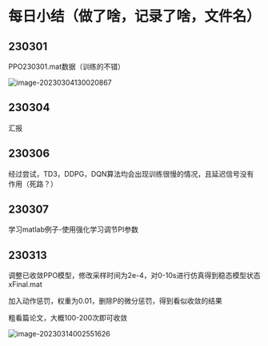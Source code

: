 # 每日小结（做了啥，记录了啥，文件名）

## 230301

PPO230301.mat数据（训练的不错）

![image-20230304130020867](https://cdn.jsdelivr.net/gh/So1omonintrouble/gitpush/image/image-20230304130020867.png)

## 230304 

汇报

## 230306

经过尝试，TD3，DDPG，DQN算法均会出现训练很慢的情况，且延迟信号没有作用（死路？）



## 230307

学习matlab例子-使用强化学习调节PI参数

## 230313

调整已收敛PPO模型，修改采样时间为2e-4，对0-10s进行仿真得到稳态模型状态xFinal.mat

加入动作惩罚，权重为0.01，删除P的微分惩罚，得到看似收敛的结果

粗看篇论文，大概100-200次即可收敛

![image-20230314002551626](https://cdn.jsdelivr.net/gh/So1omonintrouble/gitpush/image/image-20230314002551626.png)
